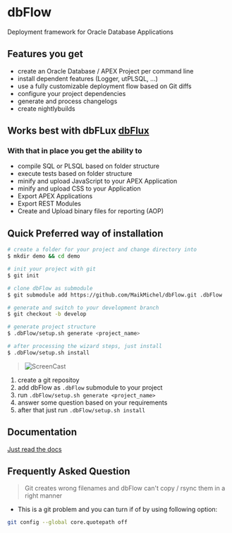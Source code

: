 # dbFlow
Deployment framework for Oracle Database Applications


## Features you get

- create an Oracle Database / APEX Project per command line
- install dependent features (Logger, utPLSQL, ...)
- use a fully customizable deployment flow based on Git diffs
- configure your project dependencies
- generate and process changelogs
- create nightlybuilds


## Works best with dbFLux [dbFlux](https://marketplace.visualstudio.com/items?itemName=MaikMichel.dbflow)
### With that in place you get the ability to
- compile SQL or PLSQL based on folder structure
- execute tests based on folder structure
- minify and upload JavaScript to your APEX Application
- minify and upload CSS to your Application
- Export APEX Applications
- Export REST Modules
- Create and Upload binary files for reporting (AOP)


## Quick Preferred way of installation

```bash
# create a folder for your project and change directory into
$ mkdir demo && cd demo

# init your project with git
$ git init

# clone dbFlow as submodule
$ git submodule add https://github.com/MaikMichel/dbFlow.git .dbFlow

# generate and switch to your development branch
$ git checkout -b develop

# generate project structure
$ .dbFlow/setup.sh generate <project_name>

# after processing the wizard steps, just install
$ .dbFlow/setup.sh install


```

> ![ScreenCast](doc/screen-rec-generate-project.gif)


1. create a git repositoy
2. add dbFlow as `.dbFlow` submodule to your project
3. run `.dbFlow/setup.sh generate <project_name>`
4. answer some question based on your requirements
5. after that just run `.dbFlow/setup.sh install`

## Documentation
  [Just read the docs](https://maikmichel.github.io/dbFlow/)
## Frequently Asked Question

> Git creates wrong filenames and dbFlow can't copy / rsync them in a right manner

- This is a git problem and you can turn if of by using following option:
```bash
git config --global core.quotepath off
```
